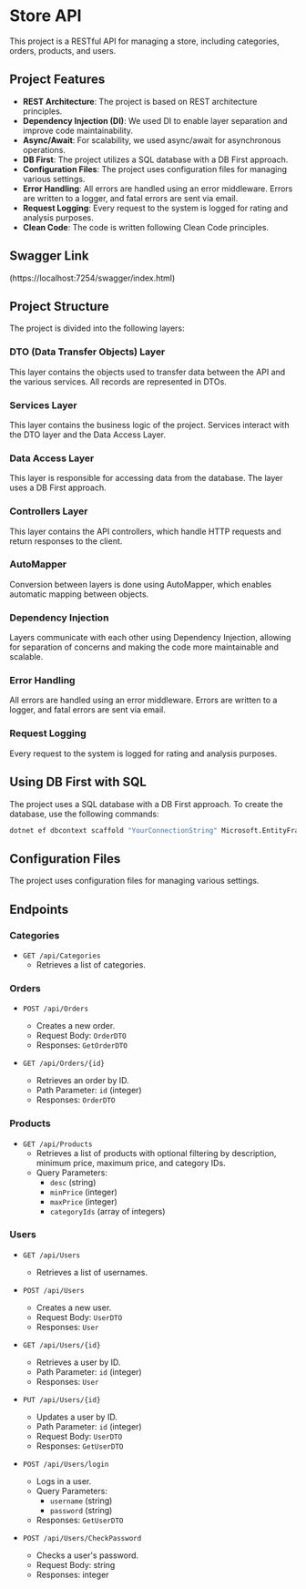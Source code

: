 # Store API

This project is a RESTful API for managing a store, including categories, orders, products, and users.

## Project Features

- **REST Architecture**: The project is based on REST architecture principles.
- **Dependency Injection (DI)**: We used DI to enable layer separation and improve code maintainability.
- **Async/Await**: For scalability, we used async/await for asynchronous operations.
- **DB First**: The project utilizes a SQL database with a DB First approach.
- **Configuration Files**: The project uses configuration files for managing various settings.
- **Error Handling**: All errors are handled using an error middleware. Errors are written to a logger, and fatal errors are sent via email.
- **Request Logging**: Every request to the system is logged for rating and analysis purposes.
- **Clean Code**: The code is written following Clean Code principles.

## Swagger Link

(https://localhost:7254/swagger/index.html)

## Project Structure

The project is divided into the following layers:

### DTO (Data Transfer Objects) Layer

This layer contains the objects used to transfer data between the API and the various services. All records are represented in DTOs.

### Services Layer

This layer contains the business logic of the project. Services interact with the DTO layer and the Data Access Layer.

### Data Access Layer

This layer is responsible for accessing data from the database. The layer uses a DB First approach.

### Controllers Layer

This layer contains the API controllers, which handle HTTP requests and return responses to the client.

### AutoMapper

Conversion between layers is done using AutoMapper, which enables automatic mapping between objects.

### Dependency Injection

Layers communicate with each other using Dependency Injection, allowing for separation of concerns and making the code more maintainable and scalable.

### Error Handling

All errors are handled using an error middleware. Errors are written to a logger, and fatal errors are sent via email.

### Request Logging

Every request to the system is logged for rating and analysis purposes.

## Using DB First with SQL

The project uses a SQL database with a DB First approach. To create the database, use the following commands:

```sh
dotnet ef dbcontext scaffold "YourConnectionString" Microsoft.EntityFrameworkCore.SqlServer -o Models
```

## Configuration Files

The project uses configuration files for managing various settings.

## Endpoints

### Categories
- `GET /api/Categories`
  - Retrieves a list of categories.

### Orders
- `POST /api/Orders`
  - Creates a new order.
  - Request Body: `OrderDTO`
  - Responses: `GetOrderDTO`
  
- `GET /api/Orders/{id}`
  - Retrieves an order by ID.
  - Path Parameter: `id` (integer)
  - Responses: `OrderDTO`

### Products
- `GET /api/Products`
  - Retrieves a list of products with optional filtering by description, minimum price, maximum price, and category IDs.
  - Query Parameters:
    - `desc` (string)
    - `minPrice` (integer)
    - `maxPrice` (integer)
    - `categoryIds` (array of integers)

### Users
- `GET /api/Users`
  - Retrieves a list of usernames.

- `POST /api/Users`
  - Creates a new user.
  - Request Body: `UserDTO`
  - Responses: `User`
  
- `GET /api/Users/{id}`
  - Retrieves a user by ID.
  - Path Parameter: `id` (integer)
  - Responses: `User`

- `PUT /api/Users/{id}`
  - Updates a user by ID.
  - Path Parameter: `id` (integer)
  - Request Body: `UserDTO`
  - Responses: `GetUserDTO`

- `POST /api/Users/login`
  - Logs in a user.
  - Query Parameters:
    - `username` (string)
    - `password` (string)
  - Responses: `GetUserDTO`

- `POST /api/Users/CheckPassword`
  - Checks a user's password.
  - Request Body: string
  - Responses: integer


